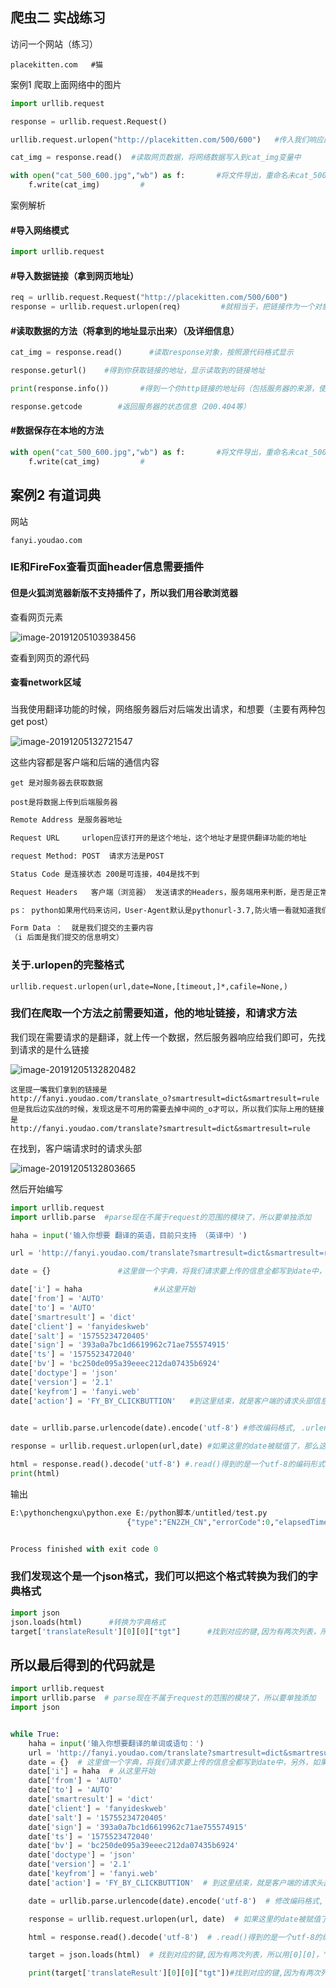 ## 爬虫二 实战练习



访问一个网站（练习）

```
placekitten.com   #猫
```



案例1 爬取上面网络中的图片

```python
import urllib.request 

response = urllib.request.Request()

urllib.request.urlopen("http://placekitten.com/500/600")   #传入我们响应的连接 

cat_img = response.read()  #读取网页数据，将网络数据写入到cat_img变量中

with open("cat_500_600.jpg","wb") as f:       #将文件导出，重命名未cat_500_600 wb模式，到变量f，将f的数据写入到cat_img中
	f.write(cat_img)         #
```

案例解析

####  #导入网络模式

```python
import urllib.request        
```

#### #导入数据链接（拿到网页地址）

```python
req = urllib.request.Request("http://placekitten.com/500/600")
response = urllib.request.urlopen(req)         #就相当于，把链接作为一个对象，然后用open去手机request的对象，去解读
```

#### #读取数据的方法（将拿到的地址显示出来）（及详细信息）

```python
cat_img = response.read()      #读取response对象，按照源代码格式显示

response.geturl()    #得到你获取链接的地址，显示读取到的链接地址

print(response.info())       #得到一个你http链接的地址码（包括服务器的来源，使用的服务等等）（查看请求头部）

response.getcode        #返回服务器的状态信息（200.404等）
```

#### #数据保存在本地的方法

```python
with open("cat_500_600.jpg","wb") as f:       #将文件导出，重命名未cat_500_600 wb模式，到变量f，将f的数据写入到cat_img中
	f.write(cat_img)         #
```







## 案例2   有道词典



网站

```
fanyi.youdao.com
```

### IE和FireFox查看页面header信息需要插件

#### 但是火狐浏览器新版不支持插件了，所以我们用谷歌浏览器





查看网页元素

![image-20191205103938456](image/image-20191205103938456.png)

查看到网页的源代码

#### 查看network区域

### 



当我使用翻译功能的时候，网络服务器后对后端发出请求，和想要（主要有两种包  get post）

![image-20191205132721547](image/image-20191205132721547.png)

这些内容都是客户端和后端的通信内容

```
get 是对服务器去获取数据

post是将数据上传到后端服务器
```



```html
Remote Address 是服务器地址

Request URL     urlopen应该打开的是这个地址，这个地址才是提供翻译功能的地址

request Method: POST  请求方法是POST

Status Code 是连接状态 200是可连接，404是找不到

Request Headers   客户端（浏览器） 发送请求的Headers，服务端用来判断，是否是正常浏览器访问的（一般我们服务器用User-Agent来判断你是正常访问，还是非人类访问）

ps： python如果用代码来访问，User-Agent默认是pythonurl-3.7,防火墙一看就知道我们是代码，而不是浏览器访问，就给档掉了

Form Data ：  就是我们提交的主要内容
（i 后面是我们提交的信息明文）
```





### 关于.urlopen的完整格式

```
urllib.request.urlopen(url,date=None,[timeout,]*,cafile=None,)
```



### 我们在爬取一个方法之前需要知道，他的地址链接，和请求方法

我们现在需要请求的是翻译，就上传一个数据，然后服务器响应给我们即可，先找到请求的是什么链接

![image-20191205132820482](image/image-20191205132820482.png)

```
这里提一嘴我们拿到的链接是
http://fanyi.youdao.com/translate_o?smartresult=dict&smartresult=rule
但是我后边实战的时候，发现这是不可用的需要去掉中间的_o才可以，所以我们实际上用的链接是
http://fanyi.youdao.com/translate?smartresult=dict&smartresult=rule
```

在找到，客户端请求时的请求头部

![image-20191205132803665](image/image-20191205132803665.png)

然后开始编写

```python
import urllib.request
import urllib.parse  #parse现在不属于request的范围的模块了，所以要单独添加

haha = input('输入你想要 翻译的英语，目前只支持 （英译中）')

url = 'http://fanyi.youdao.com/translate?smartresult=dict&smartresult=rule'

date = {}               #这里做一个字典，将我们请求要上传的信息全都写到date中，另外，如果我们在下面urlopen中使用date，那么默认使用的请求方法就是POST

date['i'] = haha                #从这里开始
date['from'] = 'AUTO'
date['to'] = 'AUTO'
date['smartresult'] = 'dict'
date['client'] = 'fanyideskweb'
date['salt'] = '15755234720405'
date['sign'] = '393a0a7bc1d6619962c71ae755574915'
date['ts'] = '1575523472040'
date['bv'] = 'bc250de095a39eeec212da07435b6924'
date['doctype'] = 'json'
date['version'] = '2.1'
date['keyfrom'] = 'fanyi.web'
date['action'] = 'FY_BY_CLICKBUTTION'   #到这里结束，就是客户端的请求头部信息

    
date = urllib.parse.urlencode(date).encode('utf-8') #修改编码格式, .urlencode(data)就是将数据做成一个urlencode的文件个数，.encode('utf-8')就是将urlencode的文件格式做成一个utf-8的编码格式

response = urllib.request.urlopen(url,date) #如果这里的date被赋值了，那么这个请求就是以POST模式去请求

html = response.read().decode('utf-8') #.read()得到的是一个utf-8的编码形式的文件，  .decode('utf-8')就是将其他编码形式的文件更改为（utf-8的编码格式)，相当于，把.read()的编码文件，解码成一个utf-8的解码格式
print(html)

```

输出

```python
E:\pythonchengxu\python.exe E:/python脚本/untitled/test.py
                          {"type":"EN2ZH_CN","errorCode":0,"elapsedTime":1,"translateResult":[[{"src":"haha","tgt":"哈哈"}]]}      #虽然可以出来翻译结果，但是不怎么好看


Process finished with exit code 0
```



### 我们发现这个是一个json格式，我们可以把这个格式转换为我们的字典格式

```python
import json
json.loads(html)      #转换为字典格式
target['translateResult'][0][0]["tgt"]      #找到对应的键,因为有两次列表，所以用[0][0]，"tgt"是列表中的键，调用键，就可以得到值
```

## 所以最后得到的代码就是

```python
import urllib.request
import urllib.parse  # parse现在不属于request的范围的模块了，所以要单独添加
import json


while True:
    haha = input('输入你想要翻译的单词或语句：')
    url = 'http://fanyi.youdao.com/translate?smartresult=dict&smartresult=rule'
    date = {}  # 这里做一个字典，将我们请求要上传的信息全都写到date中，另外，如果我们在下面urlopen中使用date，那么默认使用的请求方法就是POST
    date['i'] = haha  # 从这里开始
    date['from'] = 'AUTO'
    date['to'] = 'AUTO'
    date['smartresult'] = 'dict'
    date['client'] = 'fanyideskweb'
    date['salt'] = '15755234720405'
    date['sign'] = '393a0a7bc1d6619962c71ae755574915'
    date['ts'] = '1575523472040'
    date['bv'] = 'bc250de095a39eeec212da07435b6924'
    date['doctype'] = 'json'
    date['version'] = '2.1'
    date['keyfrom'] = 'fanyi.web'
    date['action'] = 'FY_BY_CLICKBUTTION'  # 到这里结束，就是客户端的请求头部信息

    date = urllib.parse.urlencode(date).encode('utf-8')  # 修改编码格式, .urlencode(data)就是将数据做成一个urlencode的文件个数，.encode('utf-8')就是将urlencode的文件格式做成一个utf-8的编码格式

    response = urllib.request.urlopen(url, date)  # 如果这里的date被赋值了，那么这个请求就是以POST模式去请求

    html = response.read().decode('utf-8')  # .read()得到的是一个utf-8的编码形式的文件，  .decode('utf-8')就是将其他编码形式的文件更改为（utf-8的编码格式)，相当于，把.read()的编码文件，解码成一个utf-8的解码格式

    target = json.loads(html)  # 找到对应的键,因为有两次列表，所以用[0][0]，"tgt"是列表中的键，调用键，就可以得到值

    print(target['translateResult'][0][0]["tgt"])#找到对应的键,因为有两次列表，所以用[0][0]，"tgt"是列表中的键，调用键，就可以得到值

```

